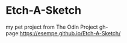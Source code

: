 # Etch-A-Sketch

my pet project from The Odin Project
gh-page:https://esempe.github.io/Etch-A-Sketch/